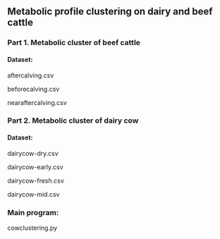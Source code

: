 ## Metabolic profile clustering on dairy and beef cattle 

### Part 1. Metabolic cluster of beef cattle

#### Dataset:

aftercalving.csv

beforecalving.csv

nearaftercalving.csv


### Part 2. Metabolic cluster of dairy cow

#### Dataset:

dairycow-dry.csv

dairycow-early.csv

dairycow-fresh.csv

dairycow-mid.csv


### Main program: 

cowclustering.py

